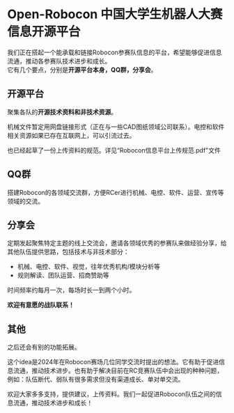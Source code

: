 # Open-Robocon 中国大学生机器人大赛信息开源平台

我们正在搭起一个能承载和链接Robocon参赛队信息的平台，希望能够促进信息流通，推动各参赛队技术进步和成长。  
它有几个要点，分别是**开源平台本身，QQ群，分享会**。

## 开源平台
聚集各队的**开源技术资料和非技术资源**。  

机械文件暂定用网盘链接形式（正在与一些CAD图纸领域公司联系）。电控和软件相关资源如果已存在互联网上，可以引流过去。  

也已经起草了一份上传资料的规范。详见“Robocon信息平台上传规范.pdf"文件

## QQ群
搭建Robocon的各领域交流群，方便RCer进行机械、电控、软件、运营、宣传等领域的交流。

## 分享会

定期发起聚焦特定主题的线上交流会，邀请各领域优秀的参赛队来做经验分享，给其他队伍提供思路，包括技术与非技术部分：

* 机械、电控、软件、视觉，往年优秀机构/模块分析等
* 规则解读、团队运营、招商赞助等

时间频率约每月一次，每场时长一到两个小时。  

**欢迎有意愿的战队联系！**

## 其他

之后还会有别的功能拓展。  

这个idea是2024年在Robocon赛场几位同学交流时提出的想法。它有助于促进信息流通，推动技术进步。也有助于解决目前在RC竞赛队伍中会出现的种种问题，例如：队伍断代、弱队有很多需求但没有渠道成长、单对单交流。  

欢迎大家多多支持，提供建议，上传资料。我们一起促进Robocon队伍之间的信息流通，推动技术进步和成长！
